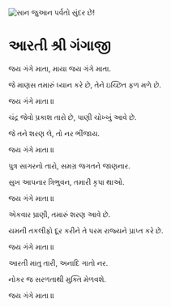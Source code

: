 ![સાન જુઆન પર્વતો સુંદર છે!](lib/assets/images/artis/img.png "સાન જુઆન પર્વતો")

# આરતી શ્રી ગંગાજી

જય ગંગે માતા, માયા જય ગંગે માતા.

 જે માણસ તમારું ધ્યાન કરે છે, તેને ઇચ્છિત ફળ મળે છે.

જય ગંગે માતા ॥

ચંદ્ર જેવો પ્રકાશ તારો છે, પાણી ચોખ્ખું આવે છે.

જે તને શરણ લે, તો નર ભીંજાય.

જય ગંગે માતા ॥

પુત્ર સાગરનો તારો, સમગ્ર જગતને જાણનાર.

સુખ આપનાર ત્રિભુવન, તમારી કૃપા થાઓ.

જય ગંગે માતા ॥

એકવાર પ્રાણી, તમારું શરણ આવે છે.

યમની તકલીફો દૂર કરીને તે પરમ રાજ્યને પ્રાપ્ત કરે છે.

જય ગંગે માતા ॥

આરતી માતુ તારી, અનાદિ ગાતો નર.

નોકર જ સરળતાથી મુક્તિ મેળવશે.

જય ગંગે માતા ॥